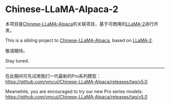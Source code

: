 # Chinese-LLaMA-Alpaca-2
本项目是[Chinese-LLaMA-Alpaca](https://github.com/ymcui/Chinese-LLaMA-Alpaca)的关联项目，基于可商用的[LLaMA-2](https://github.com/facebookresearch/llama)进行开发。

This is a sibling project to [Chinese-LLaMA-Alpaca](https://github.com/ymcui/Chinese-LLaMA-Alpaca), based on [LLaMA-2](https://github.com/facebookresearch/llama).

敬请期待。

Stay tuned.

----

在此期间可先试用我们一代最新的Pro系列模型：https://github.com/ymcui/Chinese-LLaMA-Alpaca/releases/tag/v5.0

Meanwhile, you are encouraged to try our new Pro series models: https://github.com/ymcui/Chinese-LLaMA-Alpaca/releases/tag/v5.0
